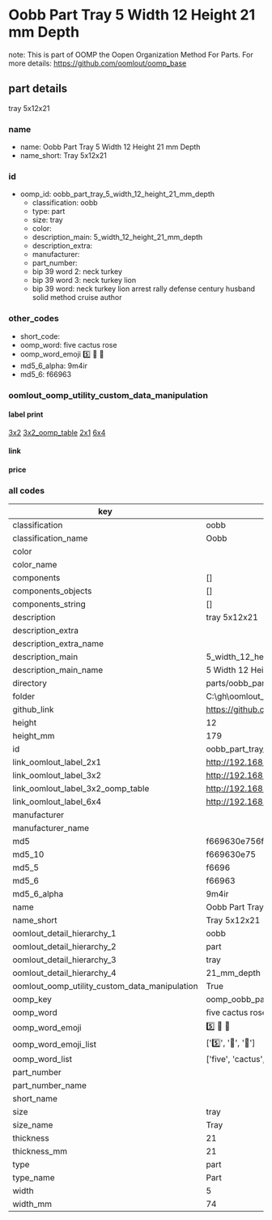 # Oobb Part Tray 5 Width 12 Height 21 mm Depth  

note: This is part of OOMP the Oopen Organization Method For Parts. For more details: https://github.com/oomlout/oomp_base

##  part details
  



tray 5x12x21



### name
* name: Oobb Part Tray 5 Width 12 Height 21 mm Depth
* name_short: Tray 5x12x21 
### id
* oomp_id: oobb_part_tray_5_width_12_height_21_mm_depth
  * classification: oobb
  * type: part
  * size: tray
  * color: 
  * description_main: 5_width_12_height_21_mm_depth
  * description_extra: 
  * manufacturer: 
  * part_number: 
  * bip 39 word 2: neck turkey
  * bip 39 word 3: neck turkey lion
  * bip 39 word: neck turkey lion arrest rally defense century husband solid method cruise author

### other_codes
* short_code: 
* oomp_word: five cactus rose
* oomp_word_emoji :five: :cactus: :rose:
* md5_6_alpha: 9m4ir
* md5_6: f66963






### oomlout_oomp_utility_custom_data_manipulation
#### label print
[3x2](http://192.168.1.245:1112/?label=oomp%209m4ir)
[3x2_oomp_table](http://192.168.1.108:1112/?label=oomp%209m4ir)
[2x1](http://192.168.1.242:1112/?label=oomp%209m4ir)
[6x4](http://192.168.1.55:1112/?label=oomp%209m4ir)    

#### link

                              

#### price







### all codes 
| key | value |  
| --- | --- |  
| classification | oobb |  
| classification_name | Oobb |  
| color |  |  
| color_name |  |  
| components | [] |  
| components_objects | [] |  
| components_string | [] |  
| description | tray 5x12x21 |  
| description_extra |  |  
| description_extra_name |  |  
| description_main | 5_width_12_height_21_mm_depth |  
| description_main_name | 5 Width 12 Height 21 mm Depth |  
| directory | parts/oobb_part_tray_5_width_12_height_21_mm_depth |  
| folder | C:\gh\oomlout_oobb_version_4_generated_parts\parts\oobb_part_tray_5_width_12_height_21_mm_depth |  
| github_link | https://github.com/oomlout/oomlout_oomp_part_src/tree/main/parts/oobb_part_tray_5_width_12_height_21_mm_depth |  
| height | 12 |  
| height_mm | 179 |  
| id | oobb_part_tray_5_width_12_height_21_mm_depth |  
| link_oomlout_label_2x1 | http://192.168.1.242:1112/?label=oomp%209m4ir |  
| link_oomlout_label_3x2 | http://192.168.1.245:1112/?label=oomp%209m4ir |  
| link_oomlout_label_3x2_oomp_table | http://192.168.1.108:1112/?label=oomp%209m4ir |  
| link_oomlout_label_6x4 | http://192.168.1.55:1112/?label=oomp%209m4ir |  
| manufacturer |  |  
| manufacturer_name |  |  
| md5 | f669630e756fe4ace5d8a0c7047aac9d |  
| md5_10 | f669630e75 |  
| md5_5 | f6696 |  
| md5_6 | f66963 |  
| md5_6_alpha | 9m4ir |  
| name | Oobb Part Tray 5 Width 12 Height 21 mm Depth |  
| name_short | Tray 5x12x21  |  
| oomlout_detail_hierarchy_1 | oobb |  
| oomlout_detail_hierarchy_2 | part |  
| oomlout_detail_hierarchy_3 | tray |  
| oomlout_detail_hierarchy_4 | 21_mm_depth |  
| oomlout_oomp_utility_custom_data_manipulation | True |  
| oomp_key | oomp_oobb_part_tray_5_width_12_height_21_mm_depth |  
| oomp_word | five cactus rose |  
| oomp_word_emoji | :five: :cactus: :rose: |  
| oomp_word_emoji_list | [':five:', ':cactus:', ':rose:'] |  
| oomp_word_list | ['five', 'cactus', 'rose'] |  
| part_number |  |  
| part_number_name |  |  
| short_name |  |  
| size | tray |  
| size_name | Tray |  
| thickness | 21 |  
| thickness_mm | 21 |  
| type | part |  
| type_name | Part |  
| width | 5 |  
| width_mm | 74 |  
